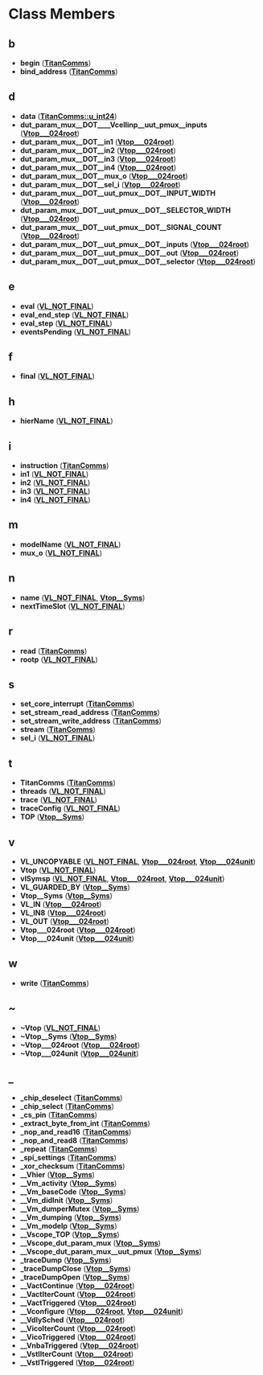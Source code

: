 
# Class Members



## b

* **begin** ([**TitanComms**](classTitanComms.md))
* **bind\_address** ([**TitanComms**](classTitanComms.md))


## d

* **data** ([**TitanComms::u\_int24**](structTitanComms_1_1u__int24.md))
* **dut\_param\_mux\_\_DOT\_\_\_\_Vcellinp\_\_uut\_pmux\_\_inputs** ([**Vtop\_\_\_024root**](classVtop______024root.md))
* **dut\_param\_mux\_\_DOT\_\_in1** ([**Vtop\_\_\_024root**](classVtop______024root.md))
* **dut\_param\_mux\_\_DOT\_\_in2** ([**Vtop\_\_\_024root**](classVtop______024root.md))
* **dut\_param\_mux\_\_DOT\_\_in3** ([**Vtop\_\_\_024root**](classVtop______024root.md))
* **dut\_param\_mux\_\_DOT\_\_in4** ([**Vtop\_\_\_024root**](classVtop______024root.md))
* **dut\_param\_mux\_\_DOT\_\_mux\_o** ([**Vtop\_\_\_024root**](classVtop______024root.md))
* **dut\_param\_mux\_\_DOT\_\_sel\_i** ([**Vtop\_\_\_024root**](classVtop______024root.md))
* **dut\_param\_mux\_\_DOT\_\_uut\_pmux\_\_DOT\_\_INPUT\_WIDTH** ([**Vtop\_\_\_024root**](classVtop______024root.md))
* **dut\_param\_mux\_\_DOT\_\_uut\_pmux\_\_DOT\_\_SELECTOR\_WIDTH** ([**Vtop\_\_\_024root**](classVtop______024root.md))
* **dut\_param\_mux\_\_DOT\_\_uut\_pmux\_\_DOT\_\_SIGNAL\_COUNT** ([**Vtop\_\_\_024root**](classVtop______024root.md))
* **dut\_param\_mux\_\_DOT\_\_uut\_pmux\_\_DOT\_\_inputs** ([**Vtop\_\_\_024root**](classVtop______024root.md))
* **dut\_param\_mux\_\_DOT\_\_uut\_pmux\_\_DOT\_\_out** ([**Vtop\_\_\_024root**](classVtop______024root.md))
* **dut\_param\_mux\_\_DOT\_\_uut\_pmux\_\_DOT\_\_selector** ([**Vtop\_\_\_024root**](classVtop______024root.md))


## e

* **eval** ([**VL\_NOT\_FINAL**](classVL__NOT__FINAL.md))
* **eval\_end\_step** ([**VL\_NOT\_FINAL**](classVL__NOT__FINAL.md))
* **eval\_step** ([**VL\_NOT\_FINAL**](classVL__NOT__FINAL.md))
* **eventsPending** ([**VL\_NOT\_FINAL**](classVL__NOT__FINAL.md))


## f

* **final** ([**VL\_NOT\_FINAL**](classVL__NOT__FINAL.md))


## h

* **hierName** ([**VL\_NOT\_FINAL**](classVL__NOT__FINAL.md))


## i

* **instruction** ([**TitanComms**](classTitanComms.md))
* **in1** ([**VL\_NOT\_FINAL**](classVL__NOT__FINAL.md))
* **in2** ([**VL\_NOT\_FINAL**](classVL__NOT__FINAL.md))
* **in3** ([**VL\_NOT\_FINAL**](classVL__NOT__FINAL.md))
* **in4** ([**VL\_NOT\_FINAL**](classVL__NOT__FINAL.md))


## m

* **modelName** ([**VL\_NOT\_FINAL**](classVL__NOT__FINAL.md))
* **mux\_o** ([**VL\_NOT\_FINAL**](classVL__NOT__FINAL.md))


## n

* **name** ([**VL\_NOT\_FINAL**](classVL__NOT__FINAL.md), [**Vtop\_\_Syms**](classVtop____Syms.md))
* **nextTimeSlot** ([**VL\_NOT\_FINAL**](classVL__NOT__FINAL.md))


## r

* **read** ([**TitanComms**](classTitanComms.md))
* **rootp** ([**VL\_NOT\_FINAL**](classVL__NOT__FINAL.md))


## s

* **set\_core\_interrupt** ([**TitanComms**](classTitanComms.md))
* **set\_stream\_read\_address** ([**TitanComms**](classTitanComms.md))
* **set\_stream\_write\_address** ([**TitanComms**](classTitanComms.md))
* **stream** ([**TitanComms**](classTitanComms.md))
* **sel\_i** ([**VL\_NOT\_FINAL**](classVL__NOT__FINAL.md))


## t

* **TitanComms** ([**TitanComms**](classTitanComms.md))
* **threads** ([**VL\_NOT\_FINAL**](classVL__NOT__FINAL.md))
* **trace** ([**VL\_NOT\_FINAL**](classVL__NOT__FINAL.md))
* **traceConfig** ([**VL\_NOT\_FINAL**](classVL__NOT__FINAL.md))
* **TOP** ([**Vtop\_\_Syms**](classVtop____Syms.md))


## v

* **VL\_UNCOPYABLE** ([**VL\_NOT\_FINAL**](classVL__NOT__FINAL.md), [**Vtop\_\_\_024root**](classVtop______024root.md), [**Vtop\_\_\_024unit**](classVtop______024unit.md))
* **Vtop** ([**VL\_NOT\_FINAL**](classVL__NOT__FINAL.md))
* **vlSymsp** ([**VL\_NOT\_FINAL**](classVL__NOT__FINAL.md), [**Vtop\_\_\_024root**](classVtop______024root.md), [**Vtop\_\_\_024unit**](classVtop______024unit.md))
* **VL\_GUARDED\_BY** ([**Vtop\_\_Syms**](classVtop____Syms.md))
* **Vtop\_\_Syms** ([**Vtop\_\_Syms**](classVtop____Syms.md))
* **VL\_IN** ([**Vtop\_\_\_024root**](classVtop______024root.md))
* **VL\_IN8** ([**Vtop\_\_\_024root**](classVtop______024root.md))
* **VL\_OUT** ([**Vtop\_\_\_024root**](classVtop______024root.md))
* **Vtop\_\_\_024root** ([**Vtop\_\_\_024root**](classVtop______024root.md))
* **Vtop\_\_\_024unit** ([**Vtop\_\_\_024unit**](classVtop______024unit.md))


## w

* **write** ([**TitanComms**](classTitanComms.md))


## ~

* **~Vtop** ([**VL\_NOT\_FINAL**](classVL__NOT__FINAL.md))
* **~Vtop\_\_Syms** ([**Vtop\_\_Syms**](classVtop____Syms.md))
* **~Vtop\_\_\_024root** ([**Vtop\_\_\_024root**](classVtop______024root.md))
* **~Vtop\_\_\_024unit** ([**Vtop\_\_\_024unit**](classVtop______024unit.md))


## _

* **\_chip\_deselect** ([**TitanComms**](classTitanComms.md))
* **\_chip\_select** ([**TitanComms**](classTitanComms.md))
* **\_cs\_pin** ([**TitanComms**](classTitanComms.md))
* **\_extract\_byte\_from\_int** ([**TitanComms**](classTitanComms.md))
* **\_nop\_and\_read16** ([**TitanComms**](classTitanComms.md))
* **\_nop\_and\_read8** ([**TitanComms**](classTitanComms.md))
* **\_repeat** ([**TitanComms**](classTitanComms.md))
* **\_spi\_settings** ([**TitanComms**](classTitanComms.md))
* **\_xor\_checksum** ([**TitanComms**](classTitanComms.md))
* **\_\_Vhier** ([**Vtop\_\_Syms**](classVtop____Syms.md))
* **\_\_Vm\_activity** ([**Vtop\_\_Syms**](classVtop____Syms.md))
* **\_\_Vm\_baseCode** ([**Vtop\_\_Syms**](classVtop____Syms.md))
* **\_\_Vm\_didInit** ([**Vtop\_\_Syms**](classVtop____Syms.md))
* **\_\_Vm\_dumperMutex** ([**Vtop\_\_Syms**](classVtop____Syms.md))
* **\_\_Vm\_dumping** ([**Vtop\_\_Syms**](classVtop____Syms.md))
* **\_\_Vm\_modelp** ([**Vtop\_\_Syms**](classVtop____Syms.md))
* **\_\_Vscope\_TOP** ([**Vtop\_\_Syms**](classVtop____Syms.md))
* **\_\_Vscope\_dut\_param\_mux** ([**Vtop\_\_Syms**](classVtop____Syms.md))
* **\_\_Vscope\_dut\_param\_mux\_\_uut\_pmux** ([**Vtop\_\_Syms**](classVtop____Syms.md))
* **\_traceDump** ([**Vtop\_\_Syms**](classVtop____Syms.md))
* **\_traceDumpClose** ([**Vtop\_\_Syms**](classVtop____Syms.md))
* **\_traceDumpOpen** ([**Vtop\_\_Syms**](classVtop____Syms.md))
* **\_\_VactContinue** ([**Vtop\_\_\_024root**](classVtop______024root.md))
* **\_\_VactIterCount** ([**Vtop\_\_\_024root**](classVtop______024root.md))
* **\_\_VactTriggered** ([**Vtop\_\_\_024root**](classVtop______024root.md))
* **\_\_Vconfigure** ([**Vtop\_\_\_024root**](classVtop______024root.md), [**Vtop\_\_\_024unit**](classVtop______024unit.md))
* **\_\_VdlySched** ([**Vtop\_\_\_024root**](classVtop______024root.md))
* **\_\_VicoIterCount** ([**Vtop\_\_\_024root**](classVtop______024root.md))
* **\_\_VicoTriggered** ([**Vtop\_\_\_024root**](classVtop______024root.md))
* **\_\_VnbaTriggered** ([**Vtop\_\_\_024root**](classVtop______024root.md))
* **\_\_VstlIterCount** ([**Vtop\_\_\_024root**](classVtop______024root.md))
* **\_\_VstlTriggered** ([**Vtop\_\_\_024root**](classVtop______024root.md))




